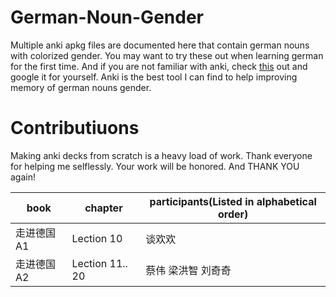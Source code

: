 # German-Noun-Gender
Multiple anki apkg files are documented here that contain german nouns with colorized gender. You may want to try these out when learning german for the first time. And if you are not familiar with anki, check [this](https://apps.ankiweb.net/docs/manual.html) out and google it for yourself. Anki is the best tool I can find to help improving memory of german nouns gender.

# Contributiuons
Making anki decks from scratch is a heavy load of work. Thank everyone for helping me selflessly. Your work will be honored. And THANK YOU again!

| book | chapter | participants(Listed in alphabetical order) |
| ------------ | ------------ | ------------ |
| 走进德国A1 | Lection 10 | 谈欢欢 |
| 走进德国A2 | Lection 11.. 20 | 蔡伟 梁洪智 刘奇奇 |

